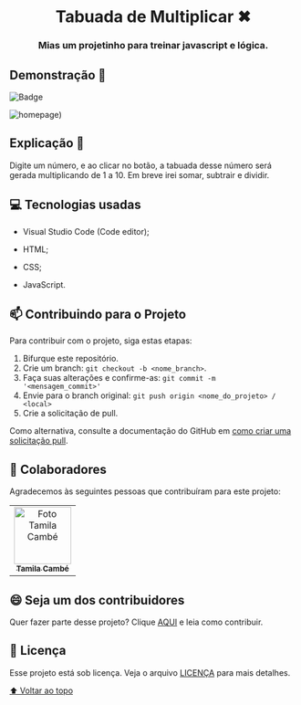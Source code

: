 <h1 align = 'center'> Tabuada de Multiplicar ✖</h1>
<h3 align = 'center'> Mias um projetinho para treinar javascript e lógica. </h1>
 
 ## Demonstração 👀
 
  ![Badge](https://img.shields.io/static/v1?label=DEV&message=Tamila&color=4B0082&style=flat&logo=)
 
 ![homepage](https://github.com/TamilaCambe/Tabuada/blob/main/access/Gif.gif))
 
 ## Explicação 📑
 
 <p> Digite um número, e ao clicar no botão, a tabuada desse número será gerada multiplicando de 1 a 10. Em breve irei somar, subtrair e dividir.<p>
 
 ## 💻 Tecnologias usadas

 * Visual Studio Code (Code editor);

* HTML;

* CSS;

* JavaScript. 

## 📫 Contribuindo para o Projeto 
<!---Se o seu README for longo ou se você tiver algum processo ou etapas específicas que deseja que os contribuidores sigam, considere a criação de um arquivo CONTRIBUTING.md separado--->
Para contribuir com o projeto, siga estas etapas:

1. Bifurque este repositório.
2. Crie um branch: `git checkout -b <nome_branch>`.
3. Faça suas alterações e confirme-as: `git commit -m '<mensagem_commit>'`
4. Envie para o branch original: `git push origin <nome_do_projeto> / <local>`
5. Crie a solicitação de pull.

Como alternativa, consulte a documentação do GitHub em [como criar uma solicitação pull](https://help.github.com/en/github/collaborating-with-issues-and-pull-requests/creating-a-pull-request).

## 🤝 Colaboradores

Agradecemos às seguintes pessoas que contribuíram para este projeto:

<table>
  <tr>
    <td align="center">
      <a href="#">
        <img src="https://user-images.githubusercontent.com/97356148/200593308-6b8ee53d-ea7a-4653-a967-8624e625debd.jpg" width="100px;" alt="Foto Tamila Cambé"/><br>
        <sub>
          <b>Tamila Cambé</b>
        </sub>
      </a>
    </td>
  </tr>
</table>


## 😄 Seja um dos contribuidores<br>

Quer fazer parte desse projeto? Clique [AQUI](CONTRIBUTING.md) e leia como contribuir.

## 📝 Licença

Esse projeto está sob licença. Veja o arquivo [LICENÇA](LICENSE.md) para mais detalhes.

[⬆ Voltar ao topo](#ProjetoHVEX)<br>
